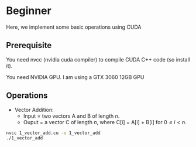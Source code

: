 # Beginner
Here, we implement some basic operations using CUDA


## Prerequisite
You need nvcc (nvidia cuda compiler) to compile CUDA C++ code (so install it).

You need NVIDIA GPU. I am using a GTX 3060 12GB GPU

## Operations
- Vector Addition:
    - Input = two vectors A and B of length $n$.
    - Ouput = a vector C of length $n$, where C[i] = A[i] + B[i] for $0 \leq i < n$.
```bash
nvcc 1_vector_add.cu -o 1_vector_add
./1_vector_add
```
